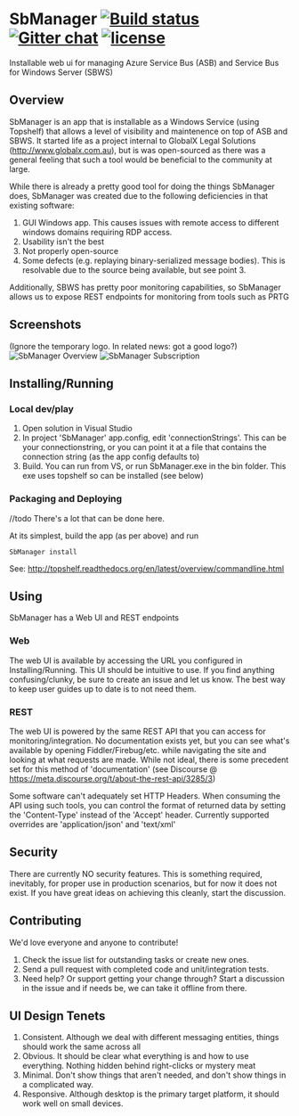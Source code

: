 SbManager [![Build status](https://ci.appveyor.com/api/projects/status/p9wywmn0so7l2bud?svg=true)](https://ci.appveyor.com/project/brucem/sbmanager) [![Gitter chat](https://badges.gitter.im/globalx/globalx.svg)](https://gitter.im/GlobalX/SbManager) ﻿[![license](https://img.shields.io/badge/license-Apache-brightgreen.svg?style=flat)](https://github.com/GlobalX/SbManager/blob/master/LICENSE)
=========

Installable web ui for managing Azure Service Bus (ASB) and Service Bus for Windows Server (SBWS)

## Overview

SbManager is an app that is installable as a Windows Service (using Topshelf) that allows a level of visibility and maintenence on top of ASB and SBWS. It started life as a project internal to GlobalX Legal Solutions (http://www.globalx.com.au), but is was open-sourced as there was a general feeling that such a tool would be beneficial to the community at large.

While there is already a pretty good tool for doing the things SbManager does, SbManager was created due to the following deficiencies in that existing software:

1. GUI Windows app. This causes issues with remote access to different windows domains requiring RDP access.
2. Usability isn't the best
3. Not properly open-source
4. Some defects (e.g. replaying binary-serialized message bodies). This is resolvable due to the source being available, but see point 3.

Additionally, SBWS has pretty poor monitoring capabilities, so SbManager allows us to expose REST endpoints for monitoring from tools such as PRTG

## Screenshots
(Ignore the temporary logo. In related news: got a good logo?)
![SbManager Overview](http://i.imgur.com/34iafSQ.png)
![SbManager Subscription](http://i.imgur.com/KumMAO9.png)

## Installing/Running

### Local dev/play

1. Open solution in Visual Studio
2. In project 'SbManager' app.config, edit 'connectionStrings'. This can be your connectionstring, or you can point it at a file that contains the connection string (as the app config defaults to) 
3. Build. You can run from VS, or run SbManager.exe in the bin folder. This exe uses topshelf so can be installed (see below)

### Packaging and Deploying

//todo There's a lot that can be done here.

At its simplest, build the app (as per above) and run 
```
SbManager install
```
See: http://topshelf.readthedocs.org/en/latest/overview/commandline.html

## Using

SbManager has a Web UI and REST endpoints

### Web
The web UI is available by accessing the URL you configured in Installing/Running. This UI should be intuitive to use. If you find anything confusing/clunky, be sure to create an issue and let us know. The best way to keep user guides up to date is to not need them.

### REST
The web UI is powered by the same REST API that you can access for monitoring/integration. No documentation exists yet, but you can see what's available by opening Fiddler/Firebug/etc. while navigating the site and looking at what requests are made. While not ideal, there is some precedent set for this method of 'documentation' (see Discourse @ https://meta.discourse.org/t/about-the-rest-api/3285/3)

Some software can't adequately set HTTP Headers. When consuming the API using such tools, you can control the format of returned data by setting the 'Content-Type' instead of the 'Accept' header. Currently supported overrides are 'application/json' and 'text/xml'

## Security
There are currently NO security features. This is something required, inevitably, for proper use in production scenarios, but for now it does not exist. If you have great ideas on achieving this cleanly, start the discussion.

## Contributing
We'd love everyone and anyone to contribute!

1. Check the issue list for outstanding tasks or create new ones.
2. Send a pull request with completed code and unit/integration tests.
3. Need help? Or support getting your change through? Start a discussion in the issue and if needs be, we can take it offline from there.

## UI Design Tenets
1. Consistent. Although we deal with different messaging entities, things should work the same across all
2. Obvious. It should be clear what everything is and how to use everything. Nothing hidden behind right-clicks or mystery meat
3. Minimal. Don't show things that aren't needed, and don't show things in a complicated way.
4. Responsive. Although desktop is the primary target platform, it should work well on small devices.

